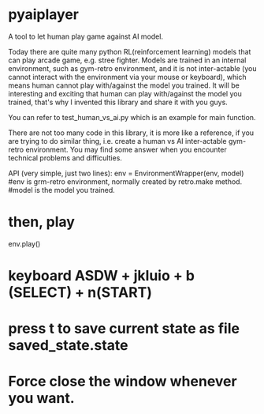 # pyaiplayer
A tool to let human play game against AI model.

Today there are quite many python RL(reinforcement learning) models that can play arcade game, e.g. stree fighter. Models are trained in an internal environment, such as gym-retro environment, and it is not inter-actable (you cannot interact with the environment via your mouse or keyboard), which means human cannot play with/against the model you trained. It will be interesting and exciting that human can play with/against the model you trained, that's why I invented this library and share it with you guys.

You can refer to test_human_vs_ai.py which is an example for main function.

There are not too many code in this library, it is more like a reference, if you are trying to do similar thing, i.e. create a human vs AI inter-actable gym-retro environment.
You may find some answer when you encounter technical problems and difficulties.

API (very simple, just two lines):
env = EnvironmentWrapper(env, model)
#env is grm-retro environment, normally created by retro.make method.
#model is the model you trained.

# then, play
env.play()
# keyboard ASDW + jkluio + b (SELECT) + n(START)
# press t to save current state as file saved_state.state
# Force close the window whenever you want.